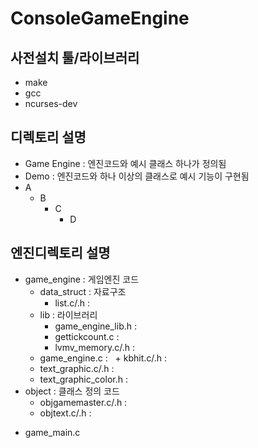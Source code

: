 # ConsoleGameEngine

## 사전설치 툴/라이브러리
* make
* gcc
* ncurses-dev

## 디렉토리 설명
* Game Engine : 엔진코드와 예시 클래스 하나가 정의됨
* Demo : 엔진코드와 하나 이상의 클래스로 예시 기능이 구현됨
* A
   * B
      * C
         * D
   
## 엔진디렉토리 설명
* game_engine : 게임엔진 코드
   * data_struct : 자료구조
      + list.c/.h : 
   * lib : 라이브러리
      + game_engine_lib.h : 
      + gettickcount.c : 
      + lvmv_memory.c/.h :
   + game_engine.c :
   + kbhit.c/.h : 
   + text_graphic.c/.h : 
   + text_graphic_color.h : 
* object : 클래스 정의 코드
   + objgamemaster.c/.h : 
   + objtext.c/.h : 
+ game_main.c
